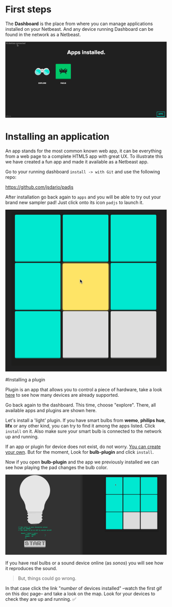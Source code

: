# First steps

The **Dashboard** is the place from where you can manage applications installed on
your Netbeast. And any device running Dashboard can be found in the network as a
Netbeast.

![Demo Dashboard](../../img/dashboard-demo.gif)

# Installing an application
<a name="installing-an-application"></a>

An app stands for the most common known web app, it can be everything from a web page to a complete HTML5 app with great UX. To illustrate this we have created a fun app and made it available as a Netbeast app.

Go to your running dashboard `install -> with Git` and use the following repo:

https://github.com/jsdario/padjs

After installation go back again to `apps` and you will be able to try out your brand new sampler pad! Just click onto its icon `padjs` to launch it.

![Padjs](../../img/padjs.gif)

#Installing a plugin

Plugin is an app that allows you to control a piece of hardware, take a look [here](../devices_currently_supported/index.md) to see how many devices are already supported.

Go back again to the dashboard. This time, choose "explore". There, all available apps and plugins are shown here.

Let's install a 'light' plugin. If you have smart bulbs from **wemo**, **philips hue**, **lifx** or any other kind, you can try to find it among the apps listed. Click `install` on it. Also make sure your smart bulb is connected to the network up and running.

If an app or plugin for device does not exist, do not worry. [You can create your own](../creating_a_plugin/index.md). But for the moment, Look for **bulb-plugin** and click `install`.

Now if you open **bulb-plugin** and the app we previously installed we can see how playing the pad changes the bulb color.

![Bulb and padjs](../../img/bulb-padjs.gif)

If you have real bulbs or a sound device online (as _sonos_) you will see how it reproduces the sound.

>But, things could go wrong.

In that case click the link "_number_ of devices installed" –watch the first gif on this doc page– and take a look on the map. Look for your devices to check they are up and running. :white_check_mark:

